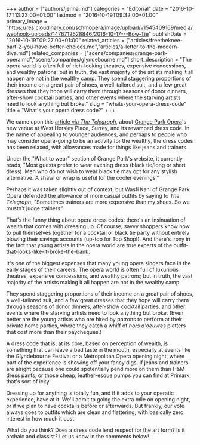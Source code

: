 +++
author = ["authors/jenna.md"]
categories = "Editorial"
date = "2016-10-17T13:23:00+01:00"
lastmod = "2016-10-19T09:32:00+01:00"
primary_image = "https://res.cloudinary.com/schmopera/image/upload/v1545409169/media/webhook-uploads/1476712628846/2016-10-17---Bow-Tie"
publishDate = "2016-10-19T09:27:00+01:00"
related_articles = ["articles/freetheknee-part-2-you-have-better-choices.md","articles/a-letter-to-the-modern-diva.md"]
related_companies = ["scene/companies/grange-park-opera.md","scene/companies/glyndebourne.md"]
short_description = "The opera world is often full of rich-looking theatres, expensive concessions, and wealthy patrons; but in truth, the vast majority of the artists making it all happen are not in the wealthy camp. They spend staggering proportions of their income on a great pair of shoes, a well-tailored suit, and a few great dresses that they hope will carry them through seasons of donor dinners, after-show cocktail parties, and other events where the starving artists need to look anything but broke."
slug = "whats-your-opera-dress-code"
title = "What&#039;s your opera dress code?"
+++

We came upon this [article via *The Telegraph*](http://www.telegraph.co.uk/news/2016/10/15/grange-park-opera-to-abandon-dress-code-and-allow-jeans-and-trai/), about [Grange Park Opera](/scene/companies/grange-park-opera/)'s new venue at West Horsley Place, Surrey, and its revamped dress code. In the name of appealing to younger audiences, and perhaps to people who may consider opera-going to be an activity for the wealthy, the dress codes has been relaxed, with allowances made for things like jeans and trainers. 

Under the "What to wear" section of Grange Park's website, it currently reads, "Most guests prefer to wear evening dress (black tie/long or short dress). Men who do not wish to wear black tie may opt for any stylish alternative. A shawl or wrap is useful for the cooler evenings."

Perhaps it was taken slightly out of context, but Wasfi Kani of Grange Park Opera defended the allowance of more casual outfits by saying to *The Telegraph*, "Sometimes trainers are more expensive than my shoes. So we mustn't judge trainers."

That's the funny thing about opera dress codes: there's an insinuation of wealth that comes with dressing up. Of course, savvy shoppers know how to pull themselves together for a cocktail or black tie party without entirely blowing their savings accounts (up-top for Top Shop!). And there's irony in the fact that young artists in the opera world are true experts of the outfit-that-looks-like-it-broke-the-bank.

It's one of the biggest expenses that many young opera singers face in the early stages of their careers. The opera world is often full of luxurious theatres, expensive concessions, and wealthy patrons; but in truth, the vast majority of the artists making it all happen are not in the wealthy camp. 

They spend staggering proportions of their income on a great pair of shoes, a well-tailored suit, and a few great dresses that they hope will carry them through seasons of donor dinners, after-show cocktail parties, and other events where the starving artists need to look anything but broke. (Even better are the young artists who are hired by patrons to perform at their private home parties, where they catch a whiff of *hors d'oeuvres* platters that cost more than their paycheques.)

A dress code that is, at its core, based on perception of wealth, is something that can leave a bad taste in the mouth, especially at events like the Glyndebourne Festival or a Metropolitan Opera opening night, where part of the experience is showing off your fancy digs. If jeans and trainers are alright because one could spotentially pend more on them than H&M dress pants, or those cheap, leather-esque pumps you can find at Primark, that's sort of icky.

Dressing up for anything is totally fun, and if it adds to your operatic experience, have at it. We'll admit to going the extra mile on opening night, or if we plan to have cocktails before or afterwards. But frankly, our vote always goes to outfits which are clean and flattering, with basically zero interest in how much it cost.

What do you think? Does a dress code lend respect for the art form? Is it archaic and classist? Let us know in the comments below!
